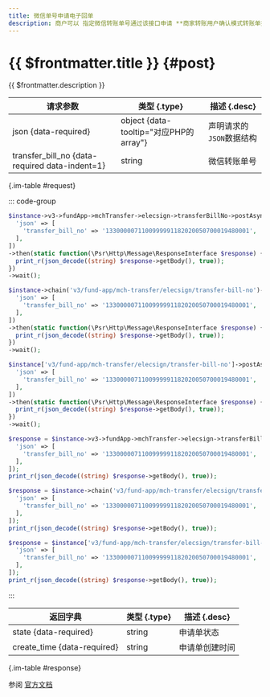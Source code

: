 ```yaml
---
title: 微信单号申请电子回单
description: 商户可以 指定微信转账单号通过该接口申请 **商家转账用户确认模式转账单据** 对应的电子回单。微信支付会在校验满足回单申请条件后受理回单的申请，商户后续可以通过电子回单查询接口查询回单处理进度。
---
```


# {{ $frontmatter.title }} {#post}

{{ $frontmatter.description }}

| 请求参数 | 类型 {.type} | 描述 {.desc}
| --- | --- | ---
| json {data-required} | object {data-tooltip="对应PHP的array"} | 声明请求的`JSON`数据结构
| transfer_bill_no {data-required data-indent=1} | string | 微信转账单号

{.im-table #request}

::: code-group

```php [异步纯链式]
$instance->v3->fundApp->mchTransfer->elecsign->transferBillNo->postAsync([
  'json' => [
    'transfer_bill_no' => '1330000071100999991182020050700019480001',
  ],
])
->then(static function(\Psr\Http\Message\ResponseInterface $response) {
  print_r(json_decode((string) $response->getBody(), true));
})
->wait();
```

```php [异步声明式]
$instance->chain('v3/fund-app/mch-transfer/elecsign/transfer-bill-no')->postAsync([
  'json' => [
    'transfer_bill_no' => '1330000071100999991182020050700019480001',
  ],
])
->then(static function(\Psr\Http\Message\ResponseInterface $response) {
  print_r(json_decode((string) $response->getBody(), true));
})
->wait();
```

```php [异步属性式]
$instance['v3/fund-app/mch-transfer/elecsign/transfer-bill-no']->postAsync([
  'json' => [
    'transfer_bill_no' => '1330000071100999991182020050700019480001',
  ],
])
->then(static function(\Psr\Http\Message\ResponseInterface $response) {
  print_r(json_decode((string) $response->getBody(), true));
})
->wait();
```

```php [同步纯链式]
$response = $instance->v3->fundApp->mchTransfer->elecsign->transferBillNo->post([
  'json' => [
    'transfer_bill_no' => '1330000071100999991182020050700019480001',
  ],
]);
print_r(json_decode((string) $response->getBody(), true));
```

```php [同步声明式]
$response = $instance->chain('v3/fund-app/mch-transfer/elecsign/transfer-bill-no')->post([
  'json' => [
    'transfer_bill_no' => '1330000071100999991182020050700019480001',
  ],
]);
print_r(json_decode((string) $response->getBody(), true));
```

```php [同步属性式]
$response = $instance['v3/fund-app/mch-transfer/elecsign/transfer-bill-no']->post([
  'json' => [
    'transfer_bill_no' => '1330000071100999991182020050700019480001',
  ],
]);
print_r(json_decode((string) $response->getBody(), true));
```

:::

| 返回字典 | 类型 {.type} | 描述 {.desc}
| --- | --- | ---
| state {data-required} | string | 申请单状态
| create_time {data-required} | string | 申请单创建时间

{.im-table #response}

参阅 [官方文档](https://pay.weixin.qq.com/doc/v3/merchant/4012716456)

